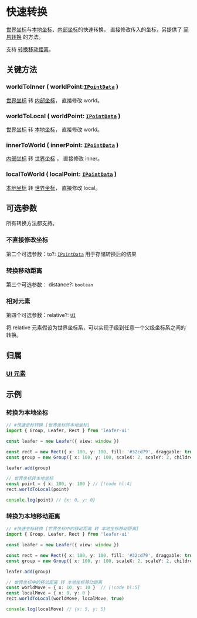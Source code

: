 # 快速转换

[世界坐标](/guide/basic/coordinate.md#world)与[本地坐标](/guide/basic/coordinate.md#local)、[内部坐标](/guide/basic/coordinate.md#inner)的快速转换， 直接修改传入的坐标，另提供了 [简易转换](./index.md) 的方法。

支持 [转换移动距离](#转换移动距离)。

## 关键方法

### worldToInner ( worldPoint:[`IPointData`](/reference/interface/math/Math.md#ipointdata) )

[世界坐标](/guide/basic/coordinate.md#world) 转 [内部坐标](/guide/basic/coordinate.md#inner)， 直接修改 world。

### worldToLocal ( worldPoint: [`IPointData`](/reference/interface/math/Math.md#ipointdata) )

[世界坐标](/guide/basic/coordinate.md#world) 转 [本地坐标](/guide/basic/coordinate.md#local)， 直接修改 world。

### innerToWorld ( innerPoint: [`IPointData`](/reference/interface/math/Math.md#ipointdata) )

[内部坐标](/guide/basic/coordinate.md#inner) 转 [世界坐标](/guide/basic/coordinate.md#world) ， 直接修改 inner。

### localToWorld ( localPoint: [`IPointData`](/reference/interface/math/Math.md#ipointdata) )

[本地坐标](/guide/basic/coordinate.md#local) 转 [世界坐标](/guide/basic/coordinate.md#world)， 直接修改 local。

## 可选参数

所有转换方法都支持。

### 不直接修改坐标

第二个可选参数：to?: [`IPointData`](/reference/interface/math/Math.md#ipointdata) 用于存储转换后的结果

### 转换移动距离

第三个可选参数： distance?: `boolean`

### 相对元素

第四个可选参数：relative?: [`UI`](/reference/display/UI.md)

将 relative 元素假设为世界坐标系，可以实现子级到任意一个父级坐标系之间的转换。

## 归属

### [UI 元素](/reference/display/UI.md)

## 示例

### 转换为本地坐标

```ts
// #快速坐标转换 [世界坐标转本地坐标]
import { Group, Leafer, Rect } from 'leafer-ui'

const leafer = new Leafer({ view: window })

const rect = new Rect({ x: 100, y: 100, fill: '#32cd79', draggable: true })
const group = new Group({ x: 100, y: 100, scaleX: 2, scaleY: 2, children: [rect] })

leafer.add(group)

// 世界坐标转本地坐标
const point = { x: 100, y: 100 } // [!code hl:4]
rect.worldToLocal(point)

console.log(point) // {x: 0, y: 0}
```

### 转换为本地移动距离

```ts
// #快速坐标转换 [世界坐标中的移动距离 转 本地坐标移动距离]
import { Group, Leafer, Rect } from 'leafer-ui'

const leafer = new Leafer({ view: window })

const rect = new Rect({ x: 100, y: 100, fill: '#32cd79', draggable: true })
const group = new Group({ x: 100, y: 100, scaleX: 2, scaleY: 2, children: [rect] })

leafer.add(group)

// 世界坐标中的移动距离 转 本地坐标移动距离
const worldMove = { x: 10, y: 10 }  // [!code hl:5]
const localMove = { x: 0, y: 0 }
rect.worldToLocal(worldMove, localMove, true)

console.log(localMove) // {x: 5, y: 5}

```
